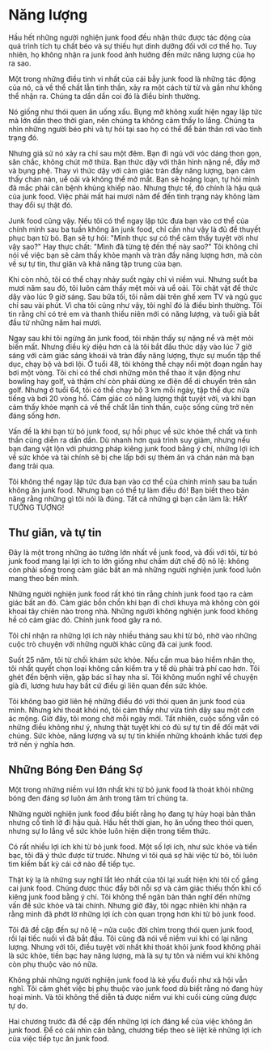 # Năng lượng

Hầu hết những người nghiện junk food đều nhận thức được tác động của quá trình tích tụ chất béo và sự thiếu hụt dinh dưỡng đối với cơ thể họ. Tuy nhiên, họ không nhận ra junk food ảnh hưởng đến mức năng lượng của họ ra sao.

Một trong những điều tinh vi nhất của cái bẫy junk food là những tác động của nó, cả về thể chất lẫn tinh thần, xảy ra một cách từ từ và gần như không thể nhận ra. Chúng ta dần dần coi đó là điều bình thường.

Nó giống như thói quen ăn uống xấu. Bụng mỡ không xuất hiện ngay lập tức mà lớn dần theo thời gian, nên chúng ta không cảm thấy lo lắng. Chúng ta nhìn những người béo phì và tự hỏi tại sao họ có thể để bản thân rơi vào tình trạng đó.

Nhưng giả sử nó xảy ra chỉ sau một đêm. Bạn đi ngủ với vóc dáng thon gọn, săn chắc, không chút mỡ thừa. Bạn thức dậy với thân hình nặng nề, đầy mỡ và bụng phệ. Thay vì thức dậy với cảm giác tràn đầy năng lượng, bạn cảm thấy chán nản, uể oải và không thể mở mắt. Bạn sẽ hoảng loạn, tự hỏi mình đã mắc phải căn bệnh khủng khiếp nào. Nhưng thực tế, đó chính là hậu quả của junk food. Việc phải mất hai mươi năm để đến tình trạng này không làm thay đổi sự thật đó.

Junk food cũng vậy. Nếu tôi có thể ngay lập tức đưa bạn vào cơ thể của chính mình sau ba tuần không ăn junk food, chỉ cần như vậy là đủ để thuyết phục bạn từ bỏ. Bạn sẽ tự hỏi: "Mình thực sự có thể cảm thấy tuyệt vời như vậy sao?" Hay thực chất: "Mình đã từng tệ đến thế này sao?" Tôi không chỉ nói về việc bạn sẽ cảm thấy khỏe mạnh và tràn đầy năng lượng hơn, mà còn về sự tự tin, thư giãn và khả năng tập trung của bạn.

Khi còn nhỏ, tôi có thể chạy nhảy suốt ngày chỉ vì niềm vui. Nhưng suốt ba mươi năm sau đó, tôi luôn cảm thấy mệt mỏi và uể oải. Tôi chật vật để thức dậy vào lúc 9 giờ sáng. Sau bữa tối, tôi nằm dài trên ghế xem TV và ngủ gục chỉ sau vài phút. Vì cha tôi cũng như vậy, tôi nghĩ đó là điều bình thường. Tôi tin rằng chỉ có trẻ em và thanh thiếu niên mới có năng lượng, và tuổi già bắt đầu từ những năm hai mươi.

Ngay sau khi tôi ngừng ăn junk food, tôi nhận thấy sự nặng nề và mệt mỏi biến mất. Nhưng điều kỳ diệu hơn cả là tôi bắt đầu thức dậy vào lúc 7 giờ sáng với cảm giác sảng khoái và tràn đầy năng lượng, thực sự muốn tập thể dục, chạy bộ và bơi lội. Ở tuổi 48, tôi không thể chạy nổi một đoạn ngắn hay bơi một vòng. Tôi chỉ có thể chơi những môn thể thao ít vận động như bowling hay golf, và thậm chí còn phải dùng xe điện để di chuyển trên sân golf. Nhưng ở tuổi 64, tôi có thể chạy bộ 3 km mỗi ngày, tập thể dục nửa tiếng và bơi 20 vòng hồ. Cảm giác có năng lượng thật tuyệt vời, và khi bạn cảm thấy khỏe mạnh cả về thể chất lẫn tinh thần, cuộc sống cũng trở nên đáng sống hơn.

Vấn đề là khi bạn từ bỏ junk food, sự hồi phục về sức khỏe thể chất và tinh thần cũng diễn ra dần dần. Dù nhanh hơn quá trình suy giảm, nhưng nếu bạn đang vật lộn với phương pháp kiêng junk food bằng ý chí, những lợi ích về sức khỏe và tài chính sẽ bị che lấp bởi sự thèm ăn và chán nản mà bạn đang trải qua.

Tôi không thể ngay lập tức đưa bạn vào cơ thể của chính mình sau ba tuần không ăn junk food. Nhưng bạn có thể tự làm điều đó! Bạn biết theo bản năng rằng những gì tôi nói là đúng. Tất cả những gì bạn cần làm là: HÃY TƯỞNG TƯỢNG!

## Thư giãn, và tự tin

Đây là một trong những ảo tưởng lớn nhất về junk food, và đối với tôi, từ bỏ junk food mang lại lợi ích to lớn giống như chấm dứt chế độ nô lệ: không còn phải sống trong cảm giác bất an mà những người nghiện junk food luôn mang theo bên mình.

Những người nghiện junk food rất khó tin rằng chính junk food tạo ra cảm giác bất an đó. Cảm giác bồn chồn khi bạn đi chơi khuya mà không còn gói khoai tây chiên nào trong nhà. Những người không nghiện junk food không hề có cảm giác đó. Chính junk food gây ra nó.

Tôi chỉ nhận ra những lợi ích này nhiều tháng sau khi từ bỏ, nhờ vào những cuộc trò chuyện với những người khác cũng đã cai junk food.

Suốt 25 năm, tôi từ chối khám sức khỏe. Nếu cần mua bảo hiểm nhân thọ, tôi nhất quyết chọn loại không cần kiểm tra y tế dù phải trả phí cao hơn. Tôi ghét đến bệnh viện, gặp bác sĩ hay nha sĩ. Tôi không muốn nghĩ về chuyện già đi, lương hưu hay bất cứ điều gì liên quan đến sức khỏe.

Tôi không bao giờ liên hệ những điều đó với thói quen ăn junk food của mình. Nhưng khi thoát khỏi nó, tôi cảm thấy như vừa tỉnh dậy sau một cơn ác mộng. Giờ đây, tôi mong chờ mỗi ngày mới. Tất nhiên, cuộc sống vẫn có những điều không như ý, nhưng thật tuyệt khi có đủ sự tự tin để đối mặt với chúng. Sức khỏe, năng lượng và sự tự tin khiến những khoảnh khắc tươi đẹp trở nên ý nghĩa hơn.

## Những Bóng Đen Đáng Sợ

Một trong những niềm vui lớn nhất khi từ bỏ junk food là thoát khỏi những bóng đen đáng sợ luôn ám ảnh trong tâm trí chúng ta.

Những người nghiện junk food đều biết rằng họ đang tự hủy hoại bản thân nhưng cố tình lờ đi hậu quả. Hầu hết thời gian, họ ăn uống theo thói quen, nhưng sự lo lắng về sức khỏe luôn hiện diện trong tiềm thức.

Có rất nhiều lợi ích khi từ bỏ junk food. Một số lợi ích, như sức khỏe và tiền bạc, tôi đã ý thức được từ trước. Nhưng vì tôi quá sợ hãi việc từ bỏ, tôi luôn tìm kiếm bất kỳ cái cớ nào để tiếp tục.

Thật kỳ lạ là những suy nghĩ lắt léo nhất của tôi lại xuất hiện khi tôi cố gắng cai junk food. Chúng được thúc đẩy bởi nỗi sợ và cảm giác thiếu thốn khi cố kiêng junk food bằng ý chí. Tôi không thể ngăn bản thân nghĩ đến những vấn đề sức khỏe và tài chính. Nhưng giờ đây, tôi ngạc nhiên khi nhận ra rằng mình đã phớt lờ những lợi ích còn quan trọng hơn khi từ bỏ junk food.

Tôi đã đề cập đến sự nô lệ – nửa cuộc đời chìm trong thói quen junk food, rồi lại tiếc nuối vì đã bắt đầu. Tôi cũng đã nói về niềm vui khi có lại năng lượng. Nhưng với tôi, điều tuyệt vời nhất khi thoát khỏi junk food không phải là sức khỏe, tiền bạc hay năng lượng, mà là sự tự tôn và niềm vui khi không còn phụ thuộc vào nó nữa.

Không phải những người nghiện junk food là kẻ yếu đuối như xã hội vẫn nghĩ. Tôi căm ghét việc bị phụ thuộc vào junk food dù biết rằng nó đang hủy hoại mình. Và tôi không thể diễn tả được niềm vui khi cuối cùng cũng được tự do.

Hai chương trước đã đề cập đến những lợi ích đáng kể của việc không ăn junk food. Để có cái nhìn cân bằng, chương tiếp theo sẽ liệt kê những lợi ích của việc tiếp tục ăn junk food.